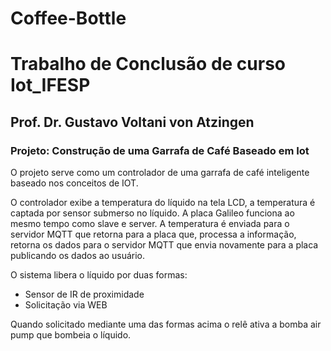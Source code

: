 # Coffee-Bottle

<h1> Trabalho de Conclusão de curso Iot_IFESP</h1>
<h2>Prof. Dr. Gustavo Voltani von Atzingen </h2>

<h3>Projeto: Construção de uma Garrafa de Café Baseado em Iot</h3>

O projeto serve como um controlador de uma garrafa de café inteligente baseado nos conceitos de IOT.

O controlador exibe a temperatura do líquido na tela LCD, a temperatura é captada por sensor submerso no líquido.
A placa Galileo funciona ao mesmo tempo como slave e server. A temperatura é enviada para o servidor MQTT que retorna para a placa que, processa a informação, retorna os dados para o servidor MQTT que envia novamente para a placa publicando os dados ao usuário.

O sistema libera o líquido por duas formas:
<ul>
  <li>Sensor de IR de proximidade</li>
  <li>Solicitação via WEB</li>
</ul>
Quando solicitado mediante uma das formas acima o relê ativa a bomba air pump que bombeia o líquido.
